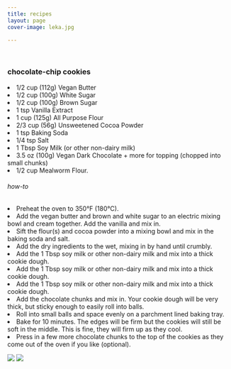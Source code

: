 ```yaml
---
title: recipes
layout: page
cover-image: leka.jpg

---
```


<br>

### chocolate-chip cookies

  <p><li>1/2 cup (112g) Vegan Butter</li>
<li>1/2 cup (100g) White Sugar</li>
<li>1/2 cup (100g) Brown Sugar</li>
<li>1 tsp Vanilla Extract</li>
<li>1 cup (125g) All Purpose Flour</li>
<li>2/3 cup (56g) Unsweetened Cocoa Powder</li>
<li>1 tsp Baking Soda</li>
<li>1/4 tsp Salt</li>
<li>1 Tbsp Soy Milk (or other non-dairy milk)</li>
<li>3.5 oz (100g) Vegan Dark Chocolate + more for topping (chopped into small chunks)</li>
<li>1/2 cup Mealworm Flour.</li></p>

###### how-to

<li>Preheat the oven to 350°F (180°C).</li>
<li>Add the vegan butter and brown and white sugar to an electric mixing bowl and cream together. Add the vanilla and mix in.</li>
<li>Sift the flour(s) and cocoa powder into a mixing bowl and mix in the baking soda and salt.</li>
<li>Add the dry ingredients to the wet, mixing in by hand until crumbly.</li>
<li>Add the 1 Tbsp soy milk or other non-dairy milk and mix into a thick cookie dough.</li>
<li>Add the 1 Tbsp soy milk or other non-dairy milk and mix into a thick cookie dough.</li>
<li>Add the 1 Tbsp soy milk or other non-dairy milk and mix into a thick cookie dough.</li>
<li>Add the chocolate chunks and mix in. Your cookie dough will be very thick, but sticky enough to easily roll into balls.</li>
<li>Roll into small balls and space evenly on a parchment lined baking tray.</li>
<li>Bake for 10 minutes. The edges will be firm but the cookies will still be soft in the middle. This is fine, they will firm up as they cool.</li>
<li>Press in a few more chocolate chunks to the top of the cookies as they come out of the oven if you like (optional).</li>

![]({{site.baseurl}}../img/cookies-in-jar.jpg)
![]({{site.baseurl}}../img/cookies-on-plate.jpg)

<br>
